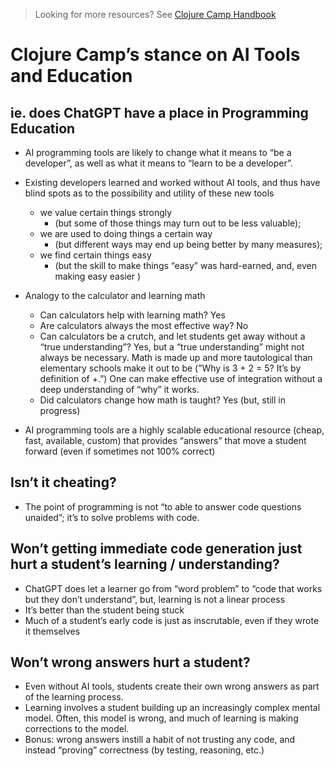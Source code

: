 > Looking for more resources? See [Clojure Camp Handbook](README.md)

# Clojure Camp’s stance on AI Tools and Education

## ie. does ChatGPT have a place in Programming Education

- AI programming tools are likely to change what it means to “be a developer”, as well as what it means to “learn to be a developer”.
- Existing developers learned and worked without AI tools, and thus have blind spots as to the possibility and utility of these new tools

  - we value certain things strongly
    - (but some of those things may turn out to be less valuable);
  - we are used to doing things a certain way
    - (but different ways may end up being better by many measures);
  - we find certain things easy
    - (but the skill to make things “easy” was hard-earned, and, even making easy easier )

- Analogy to the calculator and learning math
  - Can calculators help with learning math? Yes
  - Are calculators always the most effective way? No
  - Can calculators be a crutch, and let students get away without a “true understanding”? Yes, but a “true understanding” might not always be necessary. Math is made up and more tautological than elementary schools make it out to be (”Why is 3 + 2 = 5? It’s by definition of +.”) One can make effective use of integration without a deep understanding of “why” it works.
  - Did calculators change how math is taught? Yes (but, still in progress)
- AI programming tools are a highly scalable educational resource (cheap, fast, available, custom) that provides “answers” that move a student forward (even if sometimes not 100% correct)

## Isn’t it cheating?

- The point of programming is not “to able to answer code questions unaided”; it’s to solve problems with code.

## Won’t getting immediate code generation just hurt a student’s learning / understanding?

- ChatGPT does let a learner go from “word problem” to “code that works but they don’t understand”, but, learning is not a linear process
- It’s better than the student being stuck
- Much of a student’s early code is just as inscrutable, even if they wrote it themselves

## Won’t wrong answers hurt a student?

- Even without AI tools, students create their own wrong answers as part of the learning process.
- Learning involves a student building up an increasingly complex mental model. Often, this model is wrong, and much of learning is making corrections to the model.
- Bonus: wrong answers instill a habit of not trusting any code, and instead “proving” correctness (by testing, reasoning, etc.)
